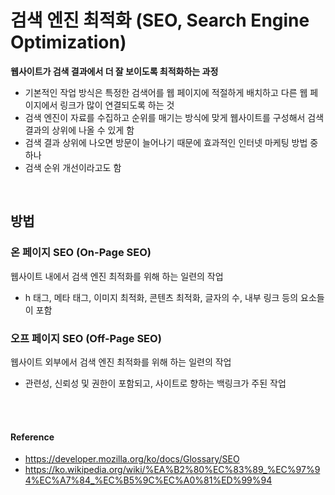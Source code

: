 # 검색 엔진 최적화 (SEO, Search Engine Optimization)
**웹사이트가 검색 결과에서 더 잘 보이도록 최적화하는 과정**

- 기본적인 작업 방식은 특정한 검색어를 웹 페이지에 적절하게 배치하고 다른 웹 페이지에서 링크가 많이 연결되도록 하는 것
- 검색 엔진이 자료를 수집하고 순위를 매기는 방식에 맞게 웹사이트를 구성해서 검색 결과의 상위에 나올 수 있게 함
- 검색 결과 상위에 나오면 방문이 늘어나기 때문에 효과적인 인터넷 마케팅 방법 중 하나
- 검색 순위 개선이라고도 함

<br>

## 방법
### 온 페이지 SEO (On-Page SEO)
웹사이트 내에서 검색 엔진 최적화를 위해 하는 일련의 작업
- h 태그, 메타 태그, 이미지 최적화, 콘텐츠 최적화, 글자의 수, 내부 링크 등의 요소들이 포함

### 오프 페이지 SEO (Off-Page SEO)
웹사이트 외부에서 검색 엔진 최적화를 위해 하는 일련의 작업
- 관련성, 신뢰성 및 권한이 포함되고, 사이트로 향하는 백링크가 주된 작업



<br><br>

#### Reference
- https://developer.mozilla.org/ko/docs/Glossary/SEO
- https://ko.wikipedia.org/wiki/%EA%B2%80%EC%83%89_%EC%97%94%EC%A7%84_%EC%B5%9C%EC%A0%81%ED%99%94

